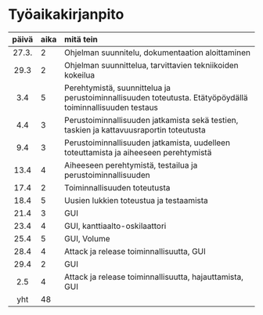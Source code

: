 # Työaikakirjanpito

| päivä | aika | mitä tein  |
| :----:|:-----| :-----|
| 27.3. | 2    | Ohjelman suunnitelu, dokumentaation aloittaminen |
| 29.3  | 2    | Ohjelman suunnittelua, tarvittavien tekniikoiden kokeilua|
| 3.4   | 5    | Perehtymistä, suunnittelua ja perustoiminnallisuuden toteutusta. Etätyöpöydällä toiminnallisuuden testaus|
| 4.4   | 3    | Perustoiminnallisuuden jatkamista sekä testien, taskien ja kattavuusraportin toteutusta |
| 9.4 | 3    | Perustoiminnallisuuden jatkamista, uudelleen toteuttamista ja aiheeseen perehtymistä |
| 13.4 | 4  | Aiheeseen perehtymistä, testailua ja perustoiminnallisuuden  |
| 17.4 | 2  | Toiminnallisuuden toteutusta|
| 18.4 | 5 | Uusien lukkien toteustua ja testaamista |
| 21.4 | 3 | GUI |
| 23.4 | 4 | GUI, kanttiaalto-oskilaattori |
| 25.4 | 5 | GUI, Volume |
| 28.4 | 4 | Attack ja release toiminnallisuutta, GUI|
| 29.4 | 2 | GUI |
| 2.5  | 4 | Attack ja release toiminnallisuutta, hajauttamista, GUI|
| yht | 48 |

